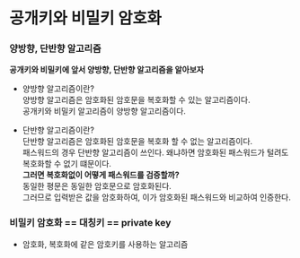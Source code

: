 # 공개키와 비밀키 암호화  

### 양방향, 단반향 알고리즘  

**공개키와 비밀키에 앞서 양방향, 단반향 알고리즘을 알아보자**  

- 양방향 알고리즘이란?  
양방향 알고리즘은 암호화된 암호문을 복호화할 수 있는 알고리즘이다.  
공개키와 비밀키 알고리즘이 양방향 알고리즘이다.  

- 단반향 알고리즘이란?  
단반향 알고리즘은 암호화된 암호문을 복호화 할 수 없는 알고리즘이다.  
패스워드의 경우 단반향 알고리즘이 쓰인다. 왜냐하면 암호화된 패스워드가 털려도 복호화할 수 없기 떄문이다.  
**그러면 복호화없이 어떻게 패스워드를 검증할까?**    
동일한 평문은 동일한 암호문으로 암호화된다.  
그러므로 입력받은 값을 암호화하여, 이가 암호화된 패스워드와 비교하여 인증한다.  

### 비밀키 암호화 == 대칭키 == private key  

- 암호화, 복호화에 같은 암호키를 사용하는 알고리즘


